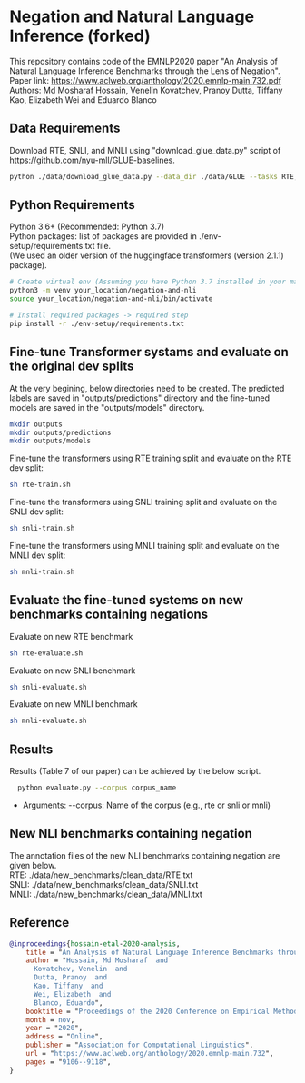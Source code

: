Negation and Natural Language Inference (forked)
===================================================================
This repository contains code of the EMNLP2020 paper "An Analysis of Natural Language Inference Benchmarks through the Lens of Negation". Paper link: https://www.aclweb.org/anthology/2020.emnlp-main.732.pdf  
Authors: Md Mosharaf Hossain, Venelin Kovatchev, Pranoy Dutta, Tiffany Kao, Elizabeth Wei and Eduardo Blanco  

## Data Requirements
Download RTE, SNLI, and MNLI using "download_glue_data.py" script of https://github.com/nyu-mll/GLUE-baselines.
```bash
python ./data/download_glue_data.py --data_dir ./data/GLUE --tasks RTE,SNLI,MNLI
```

## Python Requirements
Python 3.6+ (Recommended: Python 3.7)  
Python packages: list of packages are provided in ./env-setup/requirements.txt file.  
(We used an older version of the huggingface transformers (version 2.1.1) package).

```bash
# Create virtual env (Assuming you have Python 3.7 installed in your machine) -> optional step
python3 -m venv your_location/negation-and-nli
source your_location/negation-and-nli/bin/activate

# Install required packages -> required step
pip install -r ./env-setup/requirements.txt
```

## Fine-tune Transformer systams and evaluate on the original dev splits
At the very begining, below directories need to be created. The predicted labels are saved in "outputs/predictions" directory and the fine-tuned models are saved in the "outputs/models" directory.
```bash
mkdir outputs
mkdir outputs/predictions
mkdir outputs/models
```

Fine-tune the transformers using RTE training split and evaluate on the RTE dev split:  
```bash
sh rte-train.sh
```
Fine-tune the transformers using SNLI training split and evaluate on the SNLI dev split:
```bash
sh snli-train.sh
```
Fine-tune the transformers using MNLI training split and evaluate on the MNLI dev split:
```bash
sh mnli-train.sh
```

## Evaluate the fine-tuned systems on new benchmarks containing negations
Evaluate on new RTE benchmark  
```bash
sh rte-evaluate.sh
```
Evaluate on new SNLI benchmark  
```bash
sh snli-evaluate.sh
```
Evaluate on new MNLI benchmark  
```bash
sh mnli-evaluate.sh
```



## Results
Results (Table 7 of our paper) can be achieved by the below script.
```bash
  python evaluate.py --corpus corpus_name
```
  + Arguments:
	  --corpus: Name of the corpus (e.g., rte or snli or mnli)
  

## New NLI benchmarks containing negation
The annotation files of the new NLI benchmarks containing negation are given below.  
RTE: ./data/new_benchmarks/clean_data/RTE.txt  
SNLI: ./data/new_benchmarks/clean_data/SNLI.txt  
MNLI: ./data/new_benchmarks/clean_data/MNLI.txt  


## Reference
```bibtex
@inproceedings{hossain-etal-2020-analysis,
    title = "An Analysis of Natural Language Inference Benchmarks through the Lens of Negation",
    author = "Hossain, Md Mosharaf  and
      Kovatchev, Venelin  and
      Dutta, Pranoy  and
      Kao, Tiffany  and
      Wei, Elizabeth  and
      Blanco, Eduardo",
    booktitle = "Proceedings of the 2020 Conference on Empirical Methods in Natural Language Processing (EMNLP)",
    month = nov,
    year = "2020",
    address = "Online",
    publisher = "Association for Computational Linguistics",
    url = "https://www.aclweb.org/anthology/2020.emnlp-main.732",
    pages = "9106--9118",
}
```
